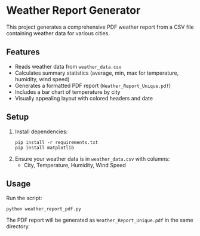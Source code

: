 # Weather Report Generator

This project generates a comprehensive PDF weather report from a CSV file containing weather data for various cities.

## Features
- Reads weather data from `weather_data.csv`
- Calculates summary statistics (average, min, max for temperature, humidity, wind speed)
- Generates a formatted PDF report (`Weather_Report_Unique.pdf`)
- Includes a bar chart of temperature by city
- Visually appealing layout with colored headers and date

## Setup
1. Install dependencies:
   ```
   pip install -r requirements.txt
   pip install matplotlib
   ```
2. Ensure your weather data is in `weather_data.csv` with columns:
   - City, Temperature, Humidity, Wind Speed

## Usage
Run the script:
```
python weather_report_pdf.py
```

The PDF report will be generated as `Weather_Report_Unique.pdf` in the same directory. 